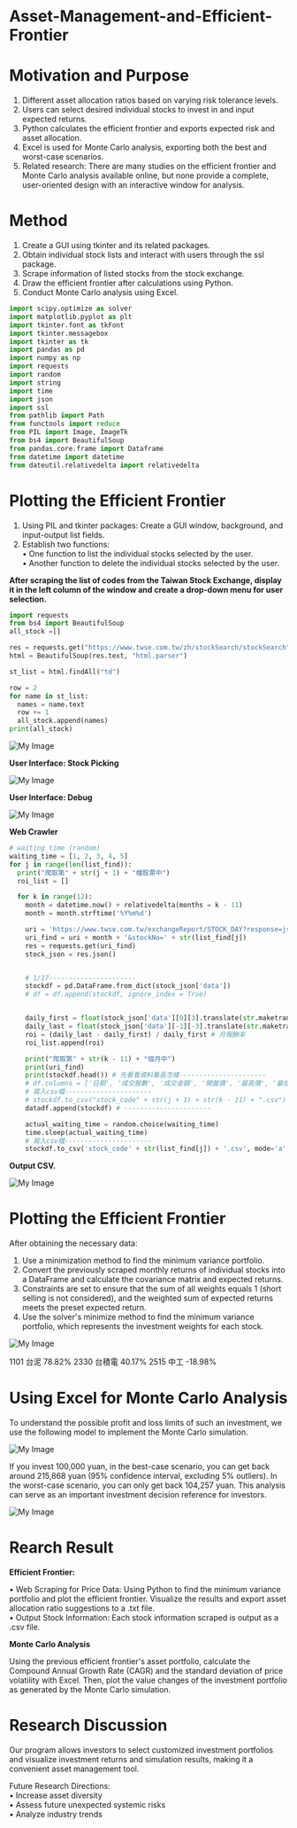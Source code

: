 # Asset-Management-and-Efficient-Frontier

# Motivation and Purpose

1. Different asset allocation ratios based on varying risk tolerance levels.<br>
2. Users can select desired individual stocks to invest in and input expected returns.<br>
3. Python calculates the efficient frontier and exports expected risk and asset allocation.<br>
4. Excel is used for Monte Carlo analysis, exporting both the best and worst-case scenarios.<br>
5. Related research: There are many studies on the efficient frontier and Monte Carlo analysis available online, but none provide a complete, user-oriented design with an interactive window for analysis.<br>

# Method

1. Create a GUI using tkinter and its related packages.<br>
2. Obtain individual stock lists and interact with users through the ssl package.<br>
3. Scrape information of listed stocks from the stock exchange.<br>
4. Draw the efficient frontier after calculations using Python.<br>
5. Conduct Monte Carlo analysis using Excel.<br>

```python
import scipy.optimize as solver
import matplotlib.pyplot as plt
import tkinter.font as tkFont
import tkinter.messagebox
import tkinter as tk
import pandas as pd
import numpy as np
import requests
import random
import string
import time
import json
import ssl
from pathlib import Path
from functools import reduce
from PIL import Image, ImageTk
from bs4 import BeautifulSoup
from pandas.core.frame import Dataframe
from datetime import datetime
from dateutil.relativedelta import relativedelta
```


# Plotting the Efficient Frontier

1.  Using PIL and tkinter packages: Create a GUI window, background, and input-output list fields.<br>
2. Establish two functions:<br>
• One function to list the individual stocks selected by the user.<br>
• Another function to delete the individual stocks selected by the user.<br>

__After scraping the list of codes from the Taiwan Stock Exchange, display it in the left column of the window and create a drop-down menu for user selection.__

```python
import requests
from bs4 import BeautifulSoup
all_stock =[]

res = requests.get("https://www.twse.com.tw/zh/stockSearch/stockSearch")
html = BeautifulSoup(res.text, "html.parser")

st_list = html.findAll("td")

row = 2
for name in st_list:
  names = name.text
  row += 1
  all_stock.append(names)
print(all_stock)
```

![My Image](pic1.png)

__User Interface: Stock Picking__

![My Image](pic2.png)

__User Interface: Debug__

![My Image](pic3.png)

__Web Crawler__

```python
# waiting time (random)
waiting_time = [1, 2, 3, 4, 5]
for j in range(len(list_find)):
  print("爬取第" + str(j + 1) + "檔股票中")
  roi_list = []

  for k in range(12):
    month = datetime.now() + relativedelta(months = k - 11)
    month = month.strftime('%Y%m%d')

    uri = 'https://www.twse.com.tw/exchangeReport/STOCK_DAY?response=json&date=' # 台灣證券交易所
    uri_find = uri + month + '&stockNo=' + str(list_find[j])
    res = requests.get(uri_find)
    stock_json = res.json()


    # 1/17----------------------
    stockdf = pd.DataFrame.from_dict(stock_json['data'])
    # df = df.append(stockdf, ignore_index = True)


    daily_first = float(stock_json['data'][0][3].translate(str.maketrans('', '', string.punctuation))) # 月初開盤價
    daily_last = float(stock_json['data'][-1][-3].translate(str.maketrans('', '', string.punctuation))) # 最近或月底收盤價
    roi = (daily_last - daily_first) / daily_first # 月報酬率
    roi_list.append(roi)

    print("爬取第" + str(k - 11) + "個月中")
    print(uri_find)
    print(stockdf.head()) # 先看看資料集長怎樣----------------------
    # df.columns = ['日期', '成交股數', '成交金額', '開盤價', '最高價', '最低價', '收盤價', '漲跌價差', '成交筆數']
    # 寫入csv檔----------------------
    # stockdf.to_csv("stock_code" + str(j + 1) + str(k - 11) + ".csv")
    datadf.append(stockdf) # ----------------------

    actual_waiting_time = random.choice(waiting_time)
    time.sleep(actual_waiting_time)
    # 寫入csv檔----------------------
    stockdf.to_csv('stock_code' + str(list_find[j]) + '.csv', mode='a', header=False)
```

__Output CSV.__

![My Image](pic4.png)

# Plotting the Efficient Frontier

After obtaining the necessary data:<br>

1. Use a minimization method to find the minimum variance portfolio.<br>
2. Convert the previously scraped monthly returns of individual stocks into a DataFrame and calculate the covariance matrix and expected returns.<br>
3. Constraints are set to ensure that the sum of all weights equals 1 (short selling is not considered), and the weighted sum of expected returns meets the preset expected return.<br>
4. Use the solver's minimize method to find the minimum variance portfolio, which represents the investment weights for each stock.<br>

![My Image](pic5.png)

1101 台泥 78.82%
2330 台積電 40.17%
2515 中工 -18.98%

# Using Excel for Monte Carlo Analysis

To understand the possible profit and loss limits of such an investment, we use the following model to implement the Monte Carlo simulation.

![My Image](pic6.png)

If you invest 100,000 yuan, in the best-case scenario, you can get back around 215,868 yuan (95% confidence interval, excluding 5% outliers). In the worst-case scenario, you can only get back 104,257 yuan. This analysis can serve as an important investment decision reference for investors.

![My Image](pic7.png)

# Rearch Result

__Efficient Frontier:__<br>

• Web Scraping for Price Data: Using Python to find the minimum variance portfolio and plot the efficient frontier. Visualize the results and export asset allocation ratio suggestions to a .txt file.<br>
• Output Stock Information: Each stock information scraped is output as a .csv file.

__Monte Carlo Analysis__<br>

Using the previous efficient frontier's asset portfolio, calculate the Compound Annual Growth Rate (CAGR) and the standard deviation of price volatility with Excel. Then, plot the value changes of the investment portfolio as generated by the Monte Carlo simulation.

# Research Discussion

Our program allows investors to select customized investment portfolios and visualize investment returns and simulation results, making it a convenient asset management tool.<br>

Future Research Directions:<br>
• Increase asset diversity<br>
• Assess future unexpected systemic risks<br>
• Analyze industry trends<br>
